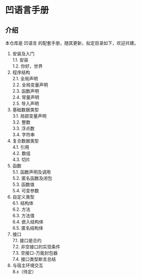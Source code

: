 # 凹语言手册

## 介绍

本仓库是 凹语言 的配套手册，随其更新，拟定目录如下，欢迎共建。

1. 安装及入门  
  1.1. 安装  
  1.2. 你好，世界  
2. 程序结构  
  2.1. 全局声明  
  2.2. 全局变量声明  
  2.3. 函数声明  
  2.4. 常量声明  
  2.5. 导入声明  
3. 基础数据类型  
  3.1. 局部变量声明  
  3.2. 整数  
  3.3. 浮点数  
  3.4. 字符串  
4. 复合数据类型  
  4.1. 引用  
  4.2. 数组  
  4.3. 切片  
5. 函数  
  5.1. 函数声明及调用  
  5.2. 匿名函数及闭包  
  5.3. 函数值  
  5.4. 可变参数  
6. 自定义类型  
  6.1. 结构体  
  6.2. 方法  
  6.3. 方法值  
  6.4. 嵌入结构体  
  6.5. 匿名结构体  
7. 接口  
  7.1. 接口是合约  
  7.2. 非空接口的实现条件  
  7.3. 空接口-万能封包器  
  7.4. 接口类型断言总结  
8. 与宿主环境交互  
  8.x（待定）  
  